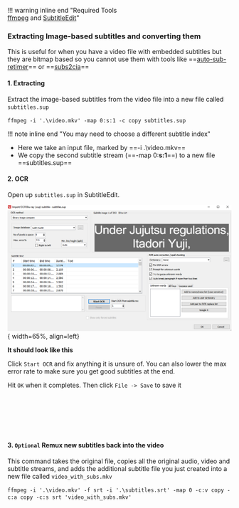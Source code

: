 !!! warning inline end "Required Tools <br/>[ffmpeg](https://www.ffmpeg.org/download.html) and [SubtitleEdit](https://github.com/SubtitleEdit/subtitleedit/releases)"

### Extracting Image-based subtitles and converting them
This is useful for when you have a video file with embedded subtitles but they are bitmap based so you cannot use them with tools like ==[auto-sub-retimer](https://github.com/kanjieater/auto-sub-retimer)== or ==[subs2cia](https://github.com/dxing97/subs2cia)==

#### 1. Extracting
Extract the image-based subtitles from the video file into a new file called `subtitles.sup`
``` { .bash .copy }
ffmpeg -i '.\video.mkv' -map 0:s:1 -c copy subtitles.sup
```
!!! note inline end "You may need to choose a different subtitle index"
*  Here we take an input file, marked by ==-i .\video.mkv==
*  We copy the second subtitle stream (==-map 0:**s:1**==) to a new file ==subtitles.sup==

#### 2. OCR
Open up `subtitles.sup` in SubtitleEdit. 

![SubtitleEdit](images/SubtitleEdit.png){ width=65%, align=left}

**It should look like this**


Click `Start OCR` and fix anything it is unsure of. You can also lower the max error rate to make sure you get good subtitles at the end. 

Hit `OK` when it completes. Then click `File -> Save` to save it

<br/><br/><br/><br/><br/>

#### 3. `Optional` Remux new subtitles back into the video
This command takes the original file, copies all the original audio, video and subtitle streams, and adds the additional subtitle file you just created into a new file called `video_with_subs.mkv`
``` { .bash .copy }
ffmpeg -i '.\video.mkv' -f srt -i '.\subtitles.srt' -map 0 -c:v copy -c:a copy -c:s srt 'video_with_subs.mkv'
```


